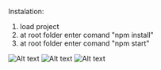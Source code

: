 Instalation:


1. load project
2. at root folder enter comand "npm install"
3. at root folder enter comand "npm start"

![Alt text](http://dl4.joxi.net/drive/2020/03/09/0021/0128/1405056/56/6a2ae4c635.jpg)
![Alt text](http://dl3.joxi.net/drive/2020/03/09/0021/0128/1405056/56/80b170d670.jpg)
![Alt text](http://dl3.joxi.net/drive/2020/03/02/0021/0128/1405056/56/23da6f910d.jpg)
